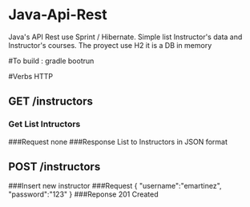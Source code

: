 # Java-Api-Rest
Java's API Rest use Sprint / Hibernate. Simple list Instructor's data and Instructor's courses.
The proyect use H2 it is a DB in memory 

#To build : gradle bootrun

#Verbs HTTP
## GET /instructors 
### Get List Intructors
###Request
none
###Response
List to Instructors in JSON format

## POST /instructors
###Insert new instructor
###Request
{
"username":"emartinez",
"password":"123"
}
###Reponse
201 Created
